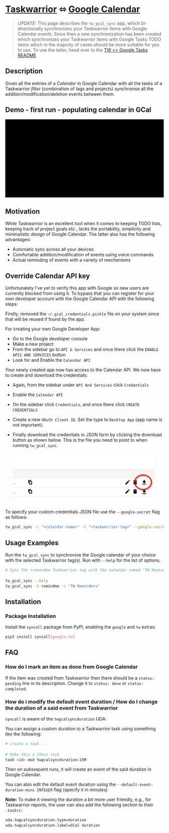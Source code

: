 # [Taskwarrior](https://taskwarrior.org/) ⬄ [Google Calendar](https://calendar.google.com/)

> _UPDATE:_ This page describes the `tw_gcal_sync` app, which bi-directionally
> synchronizes your Taskwarrior items with Google Calendar _events_. Since then a
> new synchronization has been created which synchronizes your Taskwarrior items
> with Google Tasks TODO items which in the majority of cases should be more
> suitable for you to use. To use the latter, head over to the
> [TW <> Google Tasks README](https://github.com/bergercookie/syncall/blob/master/readme-tw-gtasks.md)

## Description

Given all the entries of a _Calendar_ in Google Calendar with all the tasks of a
Taskwarrior _filter_ (combination of tags and projects) synchronise all the
addition/modification/deletion events between them.

## Demo - first run - populating calendar in GCal

![demo_gif](misc/demo.gif)

## Motivation

While Taskwarrior is an excellent tool when it comes to keeping TODO lists,
keeping track of project goals etc., lacks the portability, simplicity and
minimalistic design of Google Calendar. The latter also has the following
advantages:

- Automatic sync across all your devices
- Comfortable addition/modification of events using voice commands
- Actual reminding of events with a variety of mechanisms

## Override Calendar API key

Unfortunately I've yet to verify this app with Google so new users are
currently blocked from using it. To bypass that you can register for your own
developer account with the Google Calendar API with the following steps:

Firstly, removed the `~/.gcal_credentials.pickle` file on your system since that
will be reused if found by the app.

For creating your own Google Developer App:

- Go to the Google developer console
- Make a new project
- From the sidebar go to `API & Services` and once there click the `ENABLE APIS AND SERVICES` button
- Look for and Enable the `Calendar API`

Your newly created app now has access to the Calendar API. We now have to create
and download the credentials:

- Again, from the sidebar under `API And Services` click `Credentials`
- Enable the `Calendar API`
- On the sidebar click `Credentials`, and once there click `CREATE CREDENTIALS`
- Create a new `OAuth Client ID`. Set the type to `Desktop App` (app name is not
  important).
- Finally download the credentials in JSON form by clicking the download button
  as shown below. This is the file you need to point to when running
  `tw_gcal_sync`.

  ![download-btn](misc/gcal-json-btn.png)

To specify your custom credentials JSON file use the `--google-secret` flag as follows:

```sh
tw_gcal_sync -c "<calendar-name>" -t "<taskwarrior-tag>" --google-secret "<path/to/downloaded/json/file>"
```

## Usage Examples

Run the `tw_gcal_sync` to synchronise the Google calendar of your choice with
the selected Taskwarrior tag(s). Run with `--help` for the list of options.

```sh
# Sync the +remindme Taskwarrior tag with the calendar named "TW Reminders"

tw_gcal_sync --help
tw_gcal_sync -t remindme -c "TW Reminders"
```

## Installation

### Package Installation

Install the `syncall` package from PyPI, enabling the `google` and `tw`
extras:

```sh
pip3 install syncall[google,tw]
```

## FAQ

### How do I mark an item as done from Google Calendar

If the item was created from Taskwarrior then there should be a
`status: pending` line in its description. Change it to `status: done` or
`status: completed`.

### How do i modify the default event duration / How do I change the duration of a said event from Taskwarrior

`syncall` is aware of the `twgcalsyncduration` UDA:

You can assign a custom duration to a Taskwarrior task using something like the following:

```sh
# create a task ...

# Make this a 15min task
task <id> mod twgcalsyncduration:15M
```

Then on subsequent runs, it will create an event of the said duration in Google
Calendar.

You can also edit the default event duration using the
`--default-event-duration-mins INTEGER` flag (specify it in minutes)

**Note:** To make it viewing the duration a bit more user friendly, e.g., for
Taskwarrior reports, the user can also add the following section to their
`.taskrc`:

```sh
uda.twgcalsyncduration.type=duration
uda.twgcalsyncduration.label=GCal duration
```
